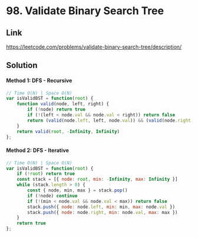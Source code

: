 # 98. Validate Binary Search Tree

## Link
https://leetcode.com/problems/validate-binary-search-tree/description/

## Solution
#### Method 1: DFS - Recursive
```javascript
// Time O(N) | Space O(N)
var isValidBST = function(root) {
    function valid(node, left, right) {
        if (!node) return true
        if (!(left < node.val && node.val < right)) return false
        return (valid(node.left, left, node.val)) && (valid(node.right, node.val, right))
    }
    return valid(root, -Infinity, Infinity)
};
```
#### Method 2: DFS - Iterative
```javascript
// Time O(N) | Space O(N)
var isValidBST = function(root) {
	if (!root) return true
	const stack = [{ node: root, min: -Infinity, max: Infinity }]
	while (stack.length > 0) {
		const { node, min, max } = stack.pop()
		if (!node) continue
		if (!(min < node.val && node.val < max)) return false
		stack.push({ node: node.left, min: min, max: node.val })
		stack.push({ node: node.right, min: node.val, max: max })
	}
	return true    
};
```
